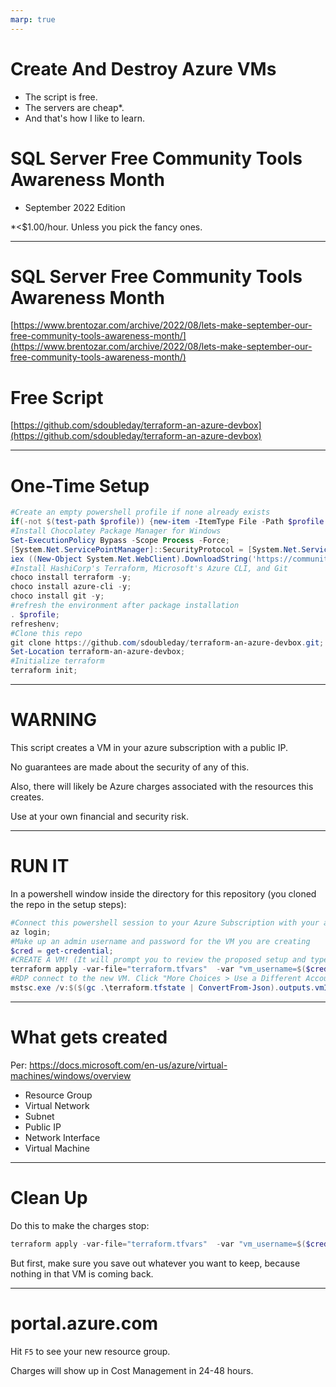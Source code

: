 ```yaml
---
marp: true
---
```


# Create And Destroy Azure VMs
- The script is free.
- The servers are cheap*.
- And that's how I like to learn.
# SQL Server Free Community Tools Awareness Month
- September 2022 Edition

*<$1.00/hour. Unless you pick the fancy ones.

---

# SQL Server Free Community Tools Awareness Month
[https://www.brentozar.com/archive/2022/08/lets-make-september-our-free-community-tools-awareness-month/](https://www.brentozar.com/archive/2022/08/lets-make-september-our-free-community-tools-awareness-month/)

# Free Script
[https://github.com/sdoubleday/terraform-an-azure-devbox](https://github.com/sdoubleday/terraform-an-azure-devbox)

---

# One-Time Setup

```powershell
#Create an empty powershell profile if none already exists
if(-not $(test-path $profile)) {new-item -ItemType File -Path $profile -Force};
#Install Chocolatey Package Manager for Windows
Set-ExecutionPolicy Bypass -Scope Process -Force;
[System.Net.ServicePointManager]::SecurityProtocol = [System.Net.ServicePointManager]::SecurityProtocol -bor 3072;
iex ((New-Object System.Net.WebClient).DownloadString('https://community.chocolatey.org/install.ps1'));
#Install HashiCorp's Terraform, Microsoft's Azure CLI, and Git
choco install terraform -y;
choco install azure-cli -y;
choco install git -y;
#refresh the environment after package installation
. $profile;
refreshenv;
#Clone this repo
git clone https://github.com/sdoubleday/terraform-an-azure-devbox.git;
Set-Location terraform-an-azure-devbox;
#Initialize terraform
terraform init;
```

---

# WARNING

This script creates a VM in your azure subscription with a public IP.

No guarantees are made about the security of any of this.

Also, there will likely be Azure charges associated with the resources this creates.

Use at your own financial and security risk.

---

# RUN IT

In a powershell window inside the directory for this repository (you cloned the repo in the setup steps):
```powershell
#Connect this powershell session to your Azure Subscription with your azure credentials
az login;
#Make up an admin username and password for the VM you are creating
$cred = get-credential;
#CREATE A VM! (It will prompt you to review the proposed setup and type "yes")
terraform apply -var-file="terraform.tfvars"  -var "vm_username=$($cred.UserName)" -var "vm_password=$($cred.GetNetworkCredential().Password)";
#RDP connect to the new VM. Click "More Choices > Use a Different Account" and supply the username and password you specified for the VM above.
mstsc.exe /v:$($(gc .\terraform.tfstate | ConvertFrom-Json).outputs.vmIP.value) /span;
```

---

# What gets created

Per: https://docs.microsoft.com/en-us/azure/virtual-machines/windows/overview

- Resource Group
- Virtual Network
- Subnet
- Public IP
- Network Interface
- Virtual Machine

---

# Clean Up

Do this to make the charges stop:

```powershell
terraform apply -var-file="terraform.tfvars"  -var "vm_username=$($cred.UserName)" -var "vm_password=$($cred.GetNetworkCredential().Password)" --destroy --auto-approve;
```

But first, make sure you save out whatever you want to keep, because nothing in that VM is coming back.

---

# portal.azure.com

Hit ```F5``` to see your new resource group.

Charges will show up in Cost Management in 24-48 hours.
